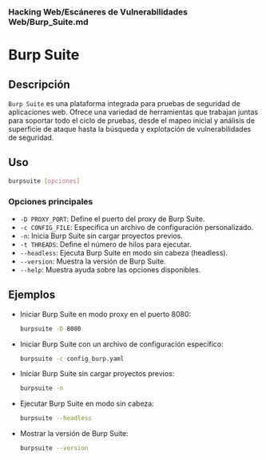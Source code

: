### **Hacking Web/Escáneres de Vulnerabilidades Web/Burp_Suite.md**

# Burp Suite

## Descripción

`Burp Suite` es una plataforma integrada para pruebas de seguridad de aplicaciones web. Ofrece una variedad de herramientas que trabajan juntas para soportar todo el ciclo de pruebas, desde el mapeo inicial y análisis de superficie de ataque hasta la búsqueda y explotación de vulnerabilidades de seguridad.

## Uso

```bash
burpsuite [opciones]
```

### Opciones principales

- `-D PROXY_PORT`: Define el puerto del proxy de Burp Suite.
- `-c CONFIG_FILE`: Especifica un archivo de configuración personalizado.
- `-n`: Inicia Burp Suite sin cargar proyectos previos.
- `-t THREADS`: Define el número de hilos para ejecutar.
- `--headless`: Ejecuta Burp Suite en modo sin cabeza (headless).
- `--version`: Muestra la versión de Burp Suite.
- `--help`: Muestra ayuda sobre las opciones disponibles.

## Ejemplos

- Iniciar Burp Suite en modo proxy en el puerto 8080:
  
  ```bash
  burpsuite -D 8080
  ```

- Iniciar Burp Suite con un archivo de configuración específico:
  
  ```bash
  burpsuite -c config_burp.yaml
  ```

- Iniciar Burp Suite sin cargar proyectos previos:
  
  ```bash
  burpsuite -n
  ```

- Ejecutar Burp Suite en modo sin cabeza:
  
  ```bash
  burpsuite --headless
  ```

- Mostrar la versión de Burp Suite:
  
  ```bash
  burpsuite --version
  ```
